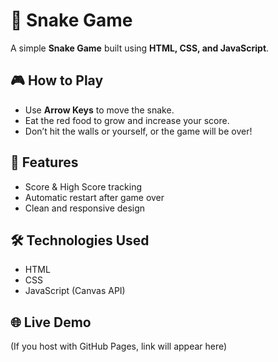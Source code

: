 # 🐍 Snake Game

A simple **Snake Game** built using **HTML, CSS, and JavaScript**.

## 🎮 How to Play
- Use **Arrow Keys** to move the snake.
- Eat the red food to grow and increase your score.
- Don’t hit the walls or yourself, or the game will be over!

## 🚀 Features
- Score & High Score tracking
- Automatic restart after game over
- Clean and responsive design

## 🛠️ Technologies Used
- HTML
- CSS
- JavaScript (Canvas API)

## 🌐 Live Demo
(If you host with GitHub Pages, link will appear here)
